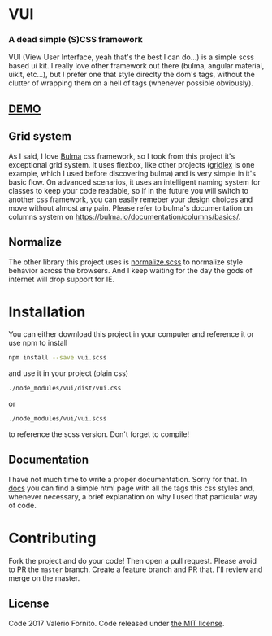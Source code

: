 # VUI
### A dead simple (S)CSS framework

VUI (View User Interface, yeah that's the best I can do...) is a simple scss based ui kit. I really love other framework out there (bulma, angular material, uikit, etc...), but I prefer one that style direclty the dom's tags, without the clutter of wrapping them on a hell of tags (whenever possible obviously).

## [DEMO](https://kennyrulez.github.io/vui)

## Grid system
As I said, I love [Bulma](https://bulma.io "Bulma's Homepage") css framework, so I took from this project it's exceptional grid system.
It uses flexbox, like other projects ([gridlex](http://gridlex.devlint.fr) is one example, which I used before discovering bulma) and is very simple in it's basic flow. On advanced scenarios, it uses an intelligent naming system for classes to keep your code readable, so if in the future you will switch to another css framework, you can easily remeber your design choices and move without almost any pain.
Please refer to bulma's documentation on columns system on https://bulma.io/documentation/columns/basics/.

## Normalize
The other library this project uses is [normalize.scss](https://github.com/JohnAlbin/normalize-scss) to normalize style behavior across the browsers. And I keep waiting for the day the gods of internet will drop support for IE.

# Installation
You can either download this project in your computer and reference it or use npm to install
```sh
npm install --save vui.scss
```
and use it in your project (plain css)
```sh
./node_modules/vui/dist/vui.css
```
or
```sh
./node_modules/vui/vui.scss
```
to reference the scss version. Don't forget to compile!

## Documentation

I have not much time to write a proper documentation. Sorry for that. In [docs](docs) you can find a simple html page with all the tags this css styles and, whenever necessary, a brief explanation on why I used that particular way of code.

# Contributing
Fork the project and do your code! Then open a pull request. Please avoid to PR the `master` branch. Create a feature branch and PR that. I'll review and merge on the master.

## License
Code 2017 Valerio Fornito. Code released under [the MIT license](https://github.com/kennyrulez/vui/blob/master/LICENSE).
